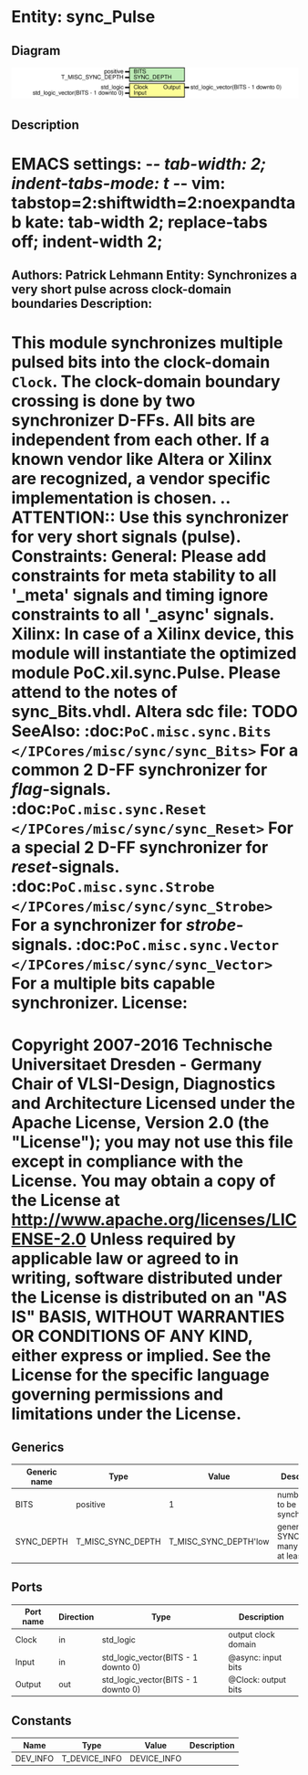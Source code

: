 # Entity: sync_Pulse

## Diagram

![Diagram](sync_Pulse.svg "Diagram")
## Description

EMACS settings: -*-  tab-width: 2; indent-tabs-mode: t -*-
vim: tabstop=2:shiftwidth=2:noexpandtab
kate: tab-width 2; replace-tabs off; indent-width 2;
=============================================================================
Authors:         Patrick Lehmann
Entity:          Synchronizes a very short pulse across clock-domain boundaries
Description:
-------------------------------------
This module synchronizes multiple pulsed bits into the clock-domain ``Clock``.
The clock-domain boundary crossing is done by two synchronizer D-FFs. All bits
are independent from each other. If a known vendor like Altera or Xilinx are
recognized, a vendor specific implementation is chosen.
.. ATTENTION::
   Use this synchronizer for very short signals (pulse).
Constraints:
  General:
    Please add constraints for meta stability to all '_meta' signals and
    timing ignore constraints to all '_async' signals.
  Xilinx:
    In case of a Xilinx device, this module will instantiate the optimized
    module PoC.xil.sync.Pulse. Please attend to the notes of sync_Bits.vhdl.
  Altera sdc file:
    TODO
SeeAlso:
:doc:`PoC.misc.sync.Bits </IPCores/misc/sync/sync_Bits>`
  For a common 2 D-FF synchronizer for *flag*-signals.
:doc:`PoC.misc.sync.Reset </IPCores/misc/sync/sync_Reset>`
  For a special 2 D-FF synchronizer for *reset*-signals.
:doc:`PoC.misc.sync.Strobe </IPCores/misc/sync/sync_Strobe>`
  For a synchronizer for *strobe*-signals.
:doc:`PoC.misc.sync.Vector </IPCores/misc/sync/sync_Vector>`
  For a multiple bits capable synchronizer.
License:
=============================================================================
Copyright 2007-2016 Technische Universitaet Dresden - Germany
                    Chair of VLSI-Design, Diagnostics and Architecture
Licensed under the Apache License, Version 2.0 (the "License");
you may not use this file except in compliance with the License.
You may obtain a copy of the License at
   http://www.apache.org/licenses/LICENSE-2.0
Unless required by applicable law or agreed to in writing, software
distributed under the License is distributed on an "AS IS" BASIS,
WITHOUT WARRANTIES OR CONDITIONS OF ANY KIND, either express or implied.
See the License for the specific language governing permissions and
limitations under the License.
=============================================================================
## Generics

| Generic name | Type              | Value                 | Description                                 |
| ------------ | ----------------- | --------------------- | ------------------------------------------- |
| BITS         | positive          | 1                     | number of bit to be synchronized            |
| SYNC_DEPTH   | T_MISC_SYNC_DEPTH | T_MISC_SYNC_DEPTH'low | generate SYNC_DEPTH many stages, at least 2 |
## Ports

| Port name | Direction | Type                                | Description                  |
| --------- | --------- | ----------------------------------- | ---------------------------- |
| Clock     | in        | std_logic                           | <Clock>  output clock domain |
| Input     | in        | std_logic_vector(BITS - 1 downto 0) | @async:  input bits          |
| Output    | out       | std_logic_vector(BITS - 1 downto 0) | @Clock:  output bits         |
## Constants

| Name     | Type          | Value        | Description |
| -------- | ------------- | ------------ | ----------- |
| DEV_INFO | T_DEVICE_INFO |  DEVICE_INFO |             |
